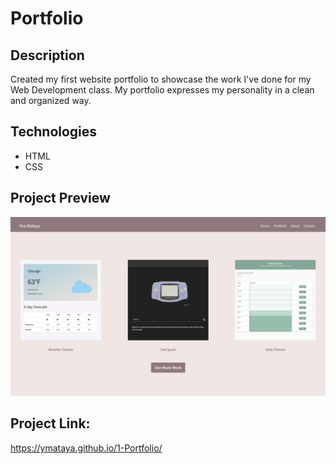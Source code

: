 # Portfolio

## Description
Created my first website portfolio to showcase the work I've done for my Web Development class. My portfolio expresses my personality in a clean and organized way.

## Technologies
* HTML
* CSS

## Project Preview
![Preview](/images/portfolio.png)

## Project Link:
https://ymataya.github.io/1-Portfolio/




